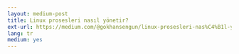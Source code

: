 ```yaml
---
layout: medium-post
title: Linux prosesleri nasıl yönetir?
ext-url: https://medium.com/@gokhansengun/linux-prosesleri-nas%C4%B1l-y%C3%B6netir-9b1536dc06f7
lang: tr
medium: yes 
---
```

